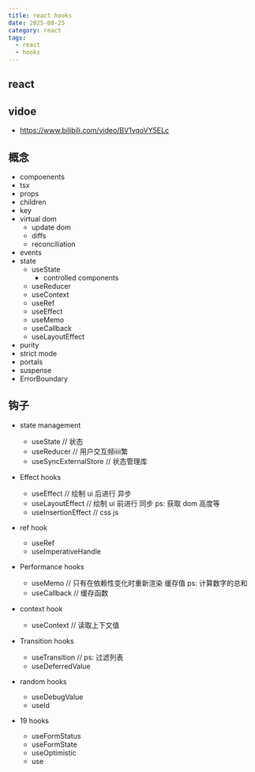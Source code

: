 ```yaml
---
title: react hooks
date: 2025-08-25
category: react
tags:
  - react
  - hooks
---
```


## react

## vidoe

- <https://www.bilibili.com/video/BV1vqoVY5ELc>

## 概念

- compoenents
- tsx
- props
- children
- key
- virtual dom
  - update dom
  - diffs
  - reconciliation
- events
- state
  - useState
    - controlled components
  - useReducer
  - useContext
  - useRef
  - useEffect
  - useMemo
  - useCallback
  - useLayoutEffect
- purity
- strict mode
- portals
- suspense
- ErrorBoundary

## 钩子

- state management

  - useState // 状态
  - useReducer // 用户交互频iiii繁
  - useSyncExternalStore // 状态管理库

- Effect hooks

  - useEffect // 绘制 ui 后进行 异步
  - useLayoutEffect // 绘制 ui 前进行 同步 ps: 获取 dom 高度等
  - useInsertionEffect // css js

- ref hook

  - useRef
  - useImperativeHandle

- Performance hooks

  - useMemo // 只有在依赖性变化时重新渲染 缓存值 ps: 计算数字的总和
  - useCallback // 缓存函数

- context hook

  - useContext // 读取上下文值

- Transition hooks

  - useTransition // ps: 过滤列表
  - useDeferredValue

- random hooks

  - useDebugValue
  - useId

- 19 hooks
  - useFormStatus
  - useFormState
  - useOptimistic
  - use
